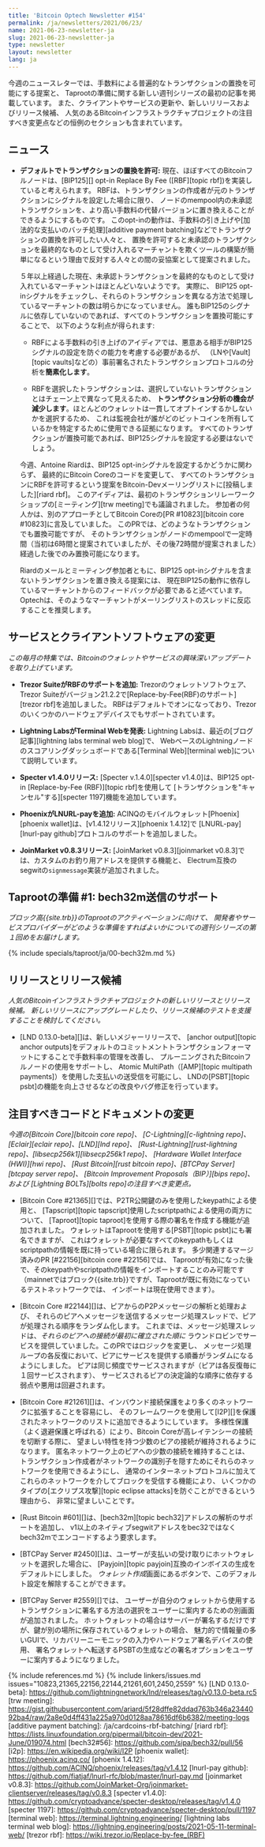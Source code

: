 ```yaml
---
title: 'Bitcoin Optech Newsletter #154'
permalink: /ja/newsletters/2021/06/23/
name: 2021-06-23-newsletter-ja
slug: 2021-06-23-newsletter-ja
type: newsletter
layout: newsletter
lang: ja
---
```

今週のニュースレターでは、手数料による普遍的なトランザクションの置換を可能にする提案と、
Taprootの準備に関する新しい週刊シリーズの最初の記事を掲載しています。
また、クライアントやサービスの更新や、新しいリリースおよびリリース候補、
人気のあるBitcoinインフラストラクチャプロジェクトの注目すべき変更点などの恒例のセクションも含まれています。

## ニュース

- **<!--allowing-transaction-replacement-by-default-->デフォルトでトランザクションの置換を許可:**
  現在、ほぼすべてのBitcoinフルノードは、[BIP125][] opt-in Replace By Fee ([RBF][topic rbf])を実装していると考えられます。
  RBFは、トランザクションの作成者が元のトランザクションにシグナルを設定した場合に限り、
  ノードのmempool内の未承認トランザクションを、より高い手数料の代替バージョンに置き換えることができるようにするものです。
  このopt-inの動作は、手数料の引き上げや[加法的な支払いのバッチ処理][additive payment batching]などでトランザクションの置換を許可したい人々と、
  置換を許可すると未承認のトランザクションを最終的なものとして受け入れるマーチャントを欺くツールの構築が簡単になるという理由で反対する人々との間の妥協案として提案されました。

    ５年以上経過した現在、未承認トランザクションを最終的なものとして受け入れているマーチャントはほとんどいないようです。
    実際に、 BIP125 opt-inシグナルをチェックし、それらのトランザクションを異なる方法で処理しているマーチャントの数は明らかになっていません。
    誰もBIP125のシグナルに依存していないのであれば、すべてのトランザクションを置換可能にすることで、
    以下のような利点が得られます:

    - RBFによる手数料の引き上げのアイディアでは、悪意ある相手がBIP125シグナルの設定を防ぐの能力を考慮する必要があるが、
      （LNや[Vault][topic vaults]などの）事前署名されたトランザクションプロトコルの分析を**簡素化します**。

    - RBFを選択したトランザクションは、選択していないトランザクションとはチェーン上で異なって見えるため、
      **トランザクション分析の機会が減少します**。ほとんどのウォレットは一貫してオプトインするかしないかを選択するため、
      これは監視会社が誰がどのビットコインを所有しているかを特定するために使用できる証拠になります。
      すべてのトランザクションが置換可能であれば、BIP125シグナルを設定する必要はないでしょう。

    今週、Antoine Riardは、BIP125 opt-inシグナルを設定するかどうかに関わらず、
    最終的にBitcoin Coreのコードを変更して、
    すべてのトランザクションにRBFを許可するという提案をBitcoin-Devメーリングリストに[投稿しました][riard rbf]。
    このアイディアは、最初のトランザクションリレーワークショップの[ミーティング][trw meeting]でも議論されました。
    参加者の何人かは、別のアプローチとしてBitcoin Coreの[PR #10823][bitcoin core #10823]に言及していました。
    このPRでは、どのようなトランザクションでも置換可能ですが、
    そのトランザクションがノードのmempoolで一定時間（当初は6時間と提案されていましたが、その後72時間が提案されました）経過した後でのみ置換可能になります。

    Riardのメールとミーティング参加者ともに、BIP125 opt-inシグナルを含まないトランザクションを置き換える提案には、
    現在BIP125の動作に依存しているマーチャントからのフィードバックが必要であると述べています。
    Optechは、そのようなマーチャントがメーリングリストのスレッドに反応することを推奨します。

## サービスとクライアントソフトウェアの変更

*この毎月の特集では、Bitcoinのウォレットやサービスの興味深いアップデートを取り上げています。*

- **Trezor SuiteがRBFのサポートを追加:**
  Trezorのウォレットソフトウェア、
  Trezor Suiteがバージョン21.2.2で[Replace-by-Fee(RBF)のサポート][trezor rbf]を追加しました。
  RBFはデフォルトでオンになっており、Trezorのいくつかのハードウェアデバイスでもサポートされています。

- **Lightning LabsがTerminal Webを発表:**
  Lightning Labsは、最近の[ブログ記事][lightning labs terminal web blog]で、
  WebベースのLightningノードのスコアリングダッシュボードである[Terminal Web][terminal web]について説明しています。

- **Specter v1.4.0リリース:**
  [Specter v.1.4.0][specter v1.4.0]は、BIP125 opt-in [Replace-by-Fee (RBF)][topic rbf]を使用して
  [トランザクションを"キャンセル"する][specter 1197]機能を追加しています。

- **PhoenixがLNURL-payを追加:**
  ACINQのモバイルウォレット[Phoenix][phoenix wallet]は、[v1.4.12リリース][phoenix 1.4.12]で
  [LNURL-pay][lnurl-pay github]プロトコルのサポートを追加しました。

- **JoinMarket v0.8.3リリース:**
  [JoinMarket v0.8.3][joinmarket v0.8.3]では、カスタムのお釣り用アドレスを提供する機能と、
  Electrum互換のsegwitの`signmessage`実装が追加されました。

## Taprootの準備 #1: bech32m送信のサポート

*ブロック高{{site.trb}}のTaprootのアクティベーションに向けて、
開発者やサービスプロバイダーがどのような準備をすればよいかについての週刊シリーズの第１回めをお届けします。*

{% include specials/taproot/ja/00-bech32m.md %}

## リリースとリリース候補

*人気のBitcoinインフラストラクチャプロジェクトの新しいリリースとリリース候補。
新しいリリースにアップグレードしたり、リリース候補のテストを支援することを検討してください。*

- [LND 0.13.0-beta][]は、新しいメジャーリリースで、
  [anchor output][topic anchor outputs]をデフォルトのコミットメントトランザクションフォーマットにすることで手数料率の管理を改善し、
  プルーニングされたBitcoinフルノードの使用をサポートし、
  Atomic MultiPath（[AMP][topic multipath payments]）を使用した支払いの送受信を可能にし、
  LNDの[PSBT][topic psbt]の機能を向上させるなどの改良やバグ修正を行っています。

## 注目すべきコードとドキュメントの変更

*今週の[Bitcoin Core][bitcoin core repo]、
[C-Lightning][c-lightning repo]、[Eclair][eclair repo]、[LND][lnd repo]、
[Rust-Lightning][rust-lightning repo]、[libsecp256k1][libsecp256k1 repo]、
[Hardware Wallet Interface (HWI)][hwi repo]、
[Rust Bitcoin][rust bitcoin repo]、[BTCPay Server][btcpay server repo]、
[Bitcoin Improvement Proposals（BIP）][bips repo]、および
[Lightning BOLTs][bolts repo]の注目すべき変更点。*

- [Bitcoin Core #21365][]では、P2TR公開鍵のみを使用したkeypathによる使用と、
  [Tapscript][topic tapscript]使用したscriptpathによる使用の両方について、
  [Taproot][topic taproot]を使用する際の署名を作成する機能が追加されました。
  ウォレットはTaprootを使用する[PSBT][topic psbt]にも署名できますが、
  これはウォレットが必要なすべてのkeypathもしくはscriptpathの情報を既に持っている場合に限られます。
  多少関連するマージ済みのPR [#22156][bitcoin core #22156]では、
  Taprootが有効になった後で、そのkeypathやscriptpathの情報をインポートすることのみ可能です
  （mainnetではブロック{{site.trb}}ですが、Taprootが既に有効になっているテストネットワークでは、
  インポートは現在使用できます）。

- [Bitcoin Core #22144][]は、ピアからのP2Pメッセージの解析と処理および、
  それらのピアへメッセージを送信するメッセージ処理スレッドで、ピアが処理される順序をランダム化します。
  これまでは、メッセージ処理スレッドは、_それらのピアへの接続が最初に確立された順に_
  ラウンドロビンでサービスを提供していました。このPRではロジックを変更し、
  メッセージ処理ループの各反復において、ピアにサービスを提供する順番がランダムになるようにしました。
  ピアは同じ頻度でサービスされますが（ピアは各反復毎に１回サービスされます）、
  サービスされるピアの決定論的な順序に依存する弱点や悪用は回避されます。

- [Bitcoin Core #21261][]は、インバウンド接続保護をより多くのネットワークに拡張することを容易にし、
  そのフレームワークを使用して[I2P][]を保護されたネットワークのリストに追加できるようにしています。
  多様性保護（よく退避保護と呼ばれる）により、Bitcoin Coreが高レイテンシーの接続を切断する際に、
  望ましい特性を持つ少数のピアの接続が維持されるようになります。
  匿名ネットワーク上のピアへの少数の接続を維持することは、
  トランザクション作成者がネットワークの識別子を隠すためにそれらのネットワークを使用できるようにし、
  通常のインターネットプロトコルに加えてこれらのネットワークを介してブロックを受信する機能により、
  いくつかのタイプの[エクリプス攻撃][topic eclipse attacks]を防ぐことができるという理由から、
  非常に望ましいことです。

- [Rust Bitcoin #601][]は、[bech32m][topic bech32]アドレスの解析のサポートを追加し、
  v1以上のネイティブsegwitアドレスをbec32ではなくbech32mでエンコードするよう要求します。

- [BTCPay Server #2450][]は、ユーザーが支払いの受け取りにホットウォレットを選択した場合に、
  [Payjoin][topic payjoin]互換のインボイスの生成をデフォルトにしました。
  *ウォレット作成*画面にあるボタンで、このデフォルト設定を解除することができます。

- [BTCPay Server #2559][]では、
  ユーザーが自分のウォレットから使用するトランザクションに署名する方法の選択をユーザーに案内するための別画面が追加されました。
  ホットウォレットの場合はサーバーが署名するだけですが、鍵が別の場所に保存されているウォレットの場合、
  魅力的で情報量の多いGUIで、リカバリーニーモニックの入力やハードウェア署名デバイスの使用、
  署名ウォレットへ転送するPSBTの生成などの署名オプションをユーザーに案内するようになりました。

{% include references.md %}
{% include linkers/issues.md issues="10823,21365,22156,22144,21261,601,2450,2559" %}
[LND 0.13.0-beta]: https://github.com/lightningnetwork/lnd/releases/tag/v0.13.0-beta.rc5
[trw meeting]: https://gist.githubusercontent.com/ariard/5f28dffe82ddad763b346a2344092ba4/raw/2a8e0d4ff431a225a970d0128aa78616df6b6382/meeting-logs
[additive payment batching]: /ja/cardcoins-rbf-batching/
[riard rbf]: https://lists.linuxfoundation.org/pipermail/bitcoin-dev/2021-June/019074.html
[bech32#56]: https://github.com/sipa/bech32/pull/56
[i2p]: https://en.wikipedia.org/wiki/I2P
[phoenix wallet]: https://phoenix.acinq.co/
[phoenix 1.4.12]: https://github.com/ACINQ/phoenix/releases/tag/v1.4.12
[lnurl-pay github]: https://github.com/fiatjaf/lnurl-rfc/blob/master/lnurl-pay.md
[joinmarket v0.8.3]: https://github.com/JoinMarket-Org/joinmarket-clientserver/releases/tag/v0.8.3
[specter v1.4.0]: https://github.com/cryptoadvance/specter-desktop/releases/tag/v1.4.0
[specter 1197]: https://github.com/cryptoadvance/specter-desktop/pull/1197
[terminal web]: https://terminal.lightning.engineering/
[lightning labs terminal web blog]: https://lightning.engineering/posts/2021-05-11-terminal-web/
[trezor rbf]: https://wiki.trezor.io/Replace-by-fee_(RBF)
